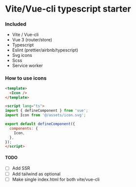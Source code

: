 # Vite/Vue-cli typescript starter


### Included
- Vite / Vue-cli
- Vue 3 (router/store)
- Typescript
- Eslint (prettier/airbnb/typescript)
- Svg icons
- Scss
- Service worker


### How to use icons
```html
<template>
  <Icon />
</template>

<script lang="ts">
import { defineComponent } from 'vue';
import Icon from '@/assets/icon.svg';

export default defineComponent({
  components: {
    Icon,
  },
});
</script>
```


#### TODO
- [ ] Add SSR
- [ ] Add tailwind as optional
- [ ] Make single index.html for both vite/vue-cli
